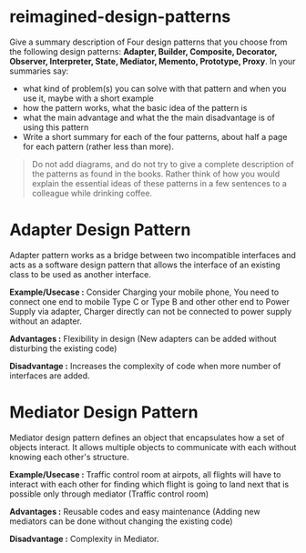 # reimagined-design-patterns

Give a summary description of Four design patterns that you choose from the following design patterns: **Adapter,  Builder, Composite, Decorator, Observer, Interpreter, State, Mediator, Memento, Prototype, Proxy**. In your summaries say:

- what kind of problem(s) you can solve with that pattern and when you use it, maybe with a short example
- how the pattern works, what the basic idea of the pattern is
- what the main advantage and what the the main disadvantage is of using this pattern
- Write a short summary for each of the four patterns, about half a page for each pattern (rather less than more). 

> Do not add diagrams, and do not try to give a complete description of the patterns as found in the books. Rather think of how you would explain the essential ideas of these patterns in a few sentences to a colleague while drinking coffee.

# **Adapter Design Pattern**
Adapter pattern works as a bridge between two incompatible interfaces and acts as a software design pattern that allows the interface of an existing class to be used as another interface.

**Example/Usecase :** Consider Charging your mobile phone, You need to connect one end to mobile Type C or Type B and other other end to Power Supply via adapter, Charger directly can not be connected to power supply without an adapter.

**Advantages :** Flexibility in design (New adapters can be added without disturbing the existing code)

**Disadvantage :** Increases the complexity of code when more number of interfaces are added.


# **Mediator Design Pattern**
Mediator design pattern defines an object that encapsulates how a set of objects interact. It allows multiple objects to communicate with each without knowing each other's structure.

**Example/Usecase :** Traffic control room at airpots, all flights will have to interact with each other for finding which flight is going to land next that is possible only through mediator (Traffic control room)

**Advantages :** Reusable codes and easy maintenance (Adding new mediators can be done without changing the existing code)

**Disadvantage :** Complexity in Mediator.

